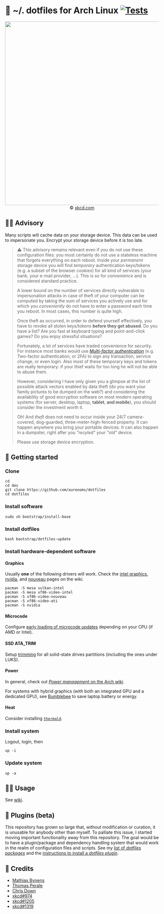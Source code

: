 :wrench: ~/. dotfiles for Arch Linux
[![Tests](https://img.shields.io/github/workflow/status/aureooms/dotfiles/ci:test?event=push&label=tests)](https://github.com/aureooms/dotfiles/actions/workflows/ci:test.yml?query=branch:master)
==

<p align="center">
<a href="https://xkcd.com/974">
<img src="https://imgs.xkcd.com/comics/the_general_problem.png" width="600">
</a><br/>
© <a href="https://xkcd.com">xkcd.com</a>
</p>

## :raising_hand_man: Advisory

Many scripts will cache data on your storage device. This data can be used to
impersonate you. Encrypt your storage device before it is too late.


> :warning: This advisory remains relevant even if you do not use these
> configuration files: you most certainly do not use a stateless machine that
> forgets everything on each reboot.
> Inside your *permanent* storage device you
> will find *temporary* authentication keys/tokens (e.g. a subset of the
> browser *cookies*) for all kind of services (your bank, your e-mail provider,
> ...).
> This is so for *convenience* and is considered standard practice.
>
> A lower bound on the number of services directly vulnerable to impersonation
> attacks in case of theft of your computer can be computed by taking the sum of
> services you actively use and for which you *conveniently* do not have to
> enter a password each time you reboot. In most cases, this number is quite
> high.
>
> Once theft as occurred, in order to defend yourself effectively, you have to
> revoke all stolen keys/tokens **before they get abused**. Do you have a list?
> Are you fast at keyboard typing and point-and-click games? Do you enjoy
> stressful situations?
>
> Fortunately, a lot of services have traded convenience for security. For
> instance most banks would use [*Multi-factor
> authentication*](https://en.wikipedia.org/wiki/Multi-factor_authentication)
> (e.g. Two-factor authentication, or 2FA) to sign any transaction, service
> change, or even login. Also most of these temporary keys and tokens are
> really temporary: if your thief waits for too long he will not be able to
> abuse them.
>
> However, considering I have only given you a glimpse at the list of possible
> attack vectors enabled by data theft (do you want your family pictures to be
> dumped on the web?) and considering the availability of good encryption
> software on most modern operating systems (for server, desktop, laptop,
> **tablet**, **and mobile**), you should consider the investment worth it.
>
> Oh! And *theft* does not need to occur inside your 24/7 camera-covered,
> dog-guarded, three-meter-high-fenced property. It can happen anywhere you
> bring your portable devices. It can also happen in a dumpster, right after
> you *"recyled"* your *"old"* device.
>
> Please use storage device encryption.

## :rocket: Getting started

### Clone

    cd
    cd dev
    git clone https://github.com/aureooms/dotfiles
    cd dotfiles

### Install software

    sudo sh bootstrap/install-base

### Install dotfiles

    bash bootstrap/dotfiles-update

### Install hardware-dependent software

#### Graphics

Usually **one** of the following drivers will work.
Check the
[intel graphics](https://wiki.archlinux.org/index.php/Intel_graphics),
[nvidia](https://wiki.archlinux.org/index.php/NVIDIA),
and 
[nouveau](https://wiki.archlinux.org/index.php/nouveau)
pages on the wiki.

    pacman -S mesa vulkan-intel
    pacman -S mesa xf86-video-intel
    pacman -S xf86-video-nouveau
    pacman -S xf86-video-ati
    pacman -S nvidia


#### Microcode

Configure [early loading of microcode updates](https://wiki.archlinux.org/index.php/Microcode#Early_loading)
depending on your CPU (if AMD or Intel).


#### SSD ATA_TRIM

Setup
[trimming](https://wiki.archlinux.org/index.php/Solid_state_drive#TRIM) for all
solid-state drives partitions (including the ones under LUKS).


#### Power

In general, check out [*Power management* on the Arch wiki](https://wiki.archlinux.org/index.php/Power_management).

For systems with hybrid graphics (with both an integrated GPU and a dedicated
GPU), see [Bumblebee](https://wiki.archlinux.org/index.php/Bumblebee) to save
laptop battery or energy.

#### Heat

Consider installing [`thermald`](https://wiki.archlinux.org/index.php/CPU_frequency_scaling#thermald).

### Install system
Logout, login, then

    up -i

### Update system

    up -a


## :woman_astronaut: Usage

See [wiki](https://github.com/aureooms/dotfiles/wiki).

## :construction: Plugins (beta)

This repository has grown so large that, without modification or curation, it
is unusable for anybody other than myself. To palliate this issue, I started
moving important functionality away from this repository. The goal would be to
have a plugin/package and dependency handling system that would work in the
realm of configuration files and scripts. See my [list of *dotfiles
packages*](https://github.com/aureooms?tab=repositories&q=dotfiles) and the
[instructions to install a *dotfiles plugin*](https://github.com/aureooms/dotfiles/wiki/Plugins).

## :clap: Credits

  - [Mathias Bynens](https://github.com/mathiasbynens/dotfiles)
  - [Thomas Perale](https://github.com/tperale/dotfiles)
  - [Chris Down](https://github.com/cdown/dotfiles)
  - [xkcd#974](https://www.explainxkcd.com/wiki/index.php/974)
  - [xkcd#1205](https://www.explainxkcd.com/wiki/index.php/1205)
  - [xkcd#1319](https://www.explainxkcd.com/wiki/index.php/1319)
